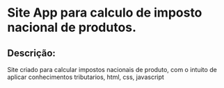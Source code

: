 # Site App para calculo de imposto nacional de produtos.

## Descrição:

Site criado para calcular impostos nacionais de produto, com o intuito de aplicar conhecimentos tributarios, html, css, javascript